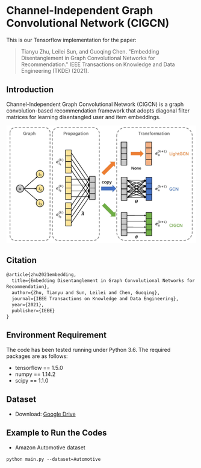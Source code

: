 # Channel-Independent Graph Convolutional Network (CIGCN)

This is our Tensorflow implementation for the paper:

>Tianyu Zhu, Leilei Sun, and Guoqing Chen. "Embedding Disentanglement in Graph Convolutional Networks for Recommendation." IEEE Transactions on Knowledge and Data Engineering (TKDE) (2021).

## Introduction
Channel-Independent Graph Convolutional Network (CIGCN) is a graph convolution-based recommendation framework that adopts diagonal filter matrices for learning disentangled user and item embeddings.

![](https://github.com/zhuty16/CIGCN/blob/master/framework.jpg)

## Citation
```
@article{zhu2021embedding,
  title={Embedding Disentanglement in Graph Convolutional Networks for Recommendation},
  author={Zhu, Tianyu and Sun, Leilei and Chen, Guoqing},
  journal={IEEE Transactions on Knowledge and Data Engineering},
  year={2021},
  publisher={IEEE}
}
```

## Environment Requirement
The code has been tested running under Python 3.6. The required packages are as follows:
* tensorflow == 1.5.0
* numpy == 1.14.2
* scipy == 1.1.0

## Dataset
* Download: [Google Drive](https://drive.google.com/drive/folders/1rcQOcl6K4q_n8584IDZ3qO5E6tjudEnG?usp=sharing)

## Example to Run the Codes
* Amazon Automotive dataset
```
python main.py --dataset=Automotive
```

